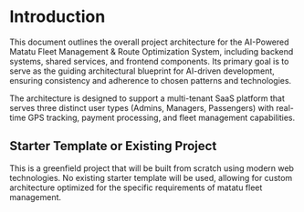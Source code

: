 # Introduction

This document outlines the overall project architecture for the AI-Powered Matatu Fleet Management & Route Optimization System, including backend systems, shared services, and frontend components. Its primary goal is to serve as the guiding architectural blueprint for AI-driven development, ensuring consistency and adherence to chosen patterns and technologies.

The architecture is designed to support a multi-tenant SaaS platform that serves three distinct user types (Admins, Managers, Passengers) with real-time GPS tracking, payment processing, and fleet management capabilities.

## Starter Template or Existing Project

This is a greenfield project that will be built from scratch using modern web technologies. No existing starter template will be used, allowing for custom architecture optimized for the specific requirements of matatu fleet management.

